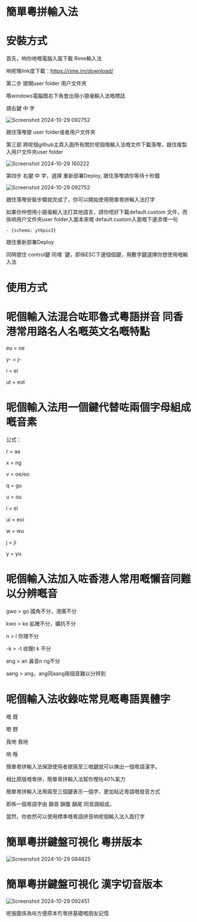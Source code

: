 # 簡單粵拼輸入法
# 安裝方式

首先，响你哋嘅電腦入面下載 Rime輸入法

响呢條link度下載：https://rime.im/download/

第二步 撳開user folder 用户文件夾

喺windows電腦既右下角會出現小狼毫輸入法嘅標誌

請右鍵 中 字

![Screenshot 2024-10-29 092752](https://github.com/user-attachments/assets/a62b7679-d2ba-4509-8568-cdd108785c36)


跟住落嚟撳 user folder或者用户文件夾

第三部 將呢個github主頁入面所有關於呢個嘅輸入法嘅文件下載落嚟，跟住複製入用户文件夾user folder

![Screenshot 2024-10-29 160222](https://github.com/user-attachments/assets/581e5470-df60-4f17-9ea3-ea6b8f3f0915)


第四步 右鍵 中 字，選擇 重新部署Deploy, 跟住落嚟請你等待十秒鐘

![Screenshot 2024-10-29 092752](https://github.com/user-attachments/assets/3f7100c8-fb5e-4adc-9ba3-e49b96247a6c)


跟住落嚟安裝步驟就完成了，你可以開始使用簡單粵拼輸入法打字

如果你仲想用小狼毫輸入法打其他語言，請你唔好下載default.custom 文件，而係响用户文件夾user folder入面本來嘅 default.custom入面嘅下邊添埋一句

    - {schema: yt6pix3}
    
跟住重新部署Deploy 

同時撳住 control鍵 同埋 `鍵，即係ESC下邊個個鍵，用數字鍵選擇你想使用嘅輸入法

# 使用方式

# 呢個輸入法混合咗耶魯式粵語拼音 同香港常用路名人名嘅英文名嘅特點
eu = oe

y- = j-

i = ei

ut = eot


# 呢個輸入法用一個鍵代替咗兩個字母組成嘅音素
公式：

r = aa

x = ng

v = oe/eo

q = gu

u = ou

i = ei

ui = eoi

w = wu

j = ji

y = yu

# 呢個輸入法加入咗香港人常用嘅懶音同難以分辨嘅音
gwo > go 國角不分，港廣不分

kwo > ko 拡確不分，礦抗不分

n > l 你理不分

-k > -t 收聲t k 不分

ang > an 鼻音n ng不分

aang > ang，ang同aang兩個音難以分辨到


# 呢個輸入法收錄咗常見嘅粵語異體字
嘅 既

嘢 野

我哋 我地

响 喺


簡單粵拼輸入法保證使用者撳兩至三嘅鍵就可以揀出一個粵語漢字。

相比原版嘅粵拼，簡單粵拼輸入法幫你慳咗40%氣力

簡單粵拼輸入法用兩至三個鍵表示一個字，更加貼近粵語嘅發音方式

即係一個粵語字由 韻首 韻腹 韻尾 同音調組成。

當然，你依然可以使用標準嘅粵語拼音响呢個輸入法入面打字

# 簡單粵拼鍵盤可視化 粵拼版本

![Screenshot 2024-10-29 084825](https://github.com/user-attachments/assets/530f13b8-add6-45dd-8d39-f0aef48372d6)

# 簡單粵拼鍵盤可視化 漢字切音版本 

![Screenshot 2024-10-29 092451](https://github.com/user-attachments/assets/d3c7e8eb-3e4e-4d53-b596-8d3374d03671)



呢張圖係為咗方便原本冇粵拼基礎嘅朋友記憶



